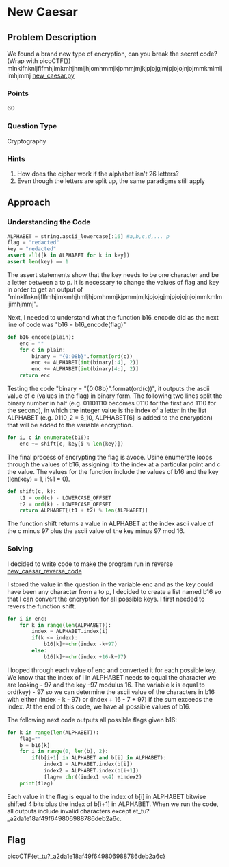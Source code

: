 # New Caesar

## Problem Description

We found a brand new type of encryption, can you break the secret code? (Wrap with picoCTF{}) mlnklfnknljflfmhjimkmhjhmljhjomhmmjkjpmmjmjkjpjojgjmjpjojojnjojmmkmlmijimhjmmj [new_caesar.py](https://github.com/vivian-dai/PicoCTF2021-Writeup/blob/main/Cryptography/New%20Caesar/new_caesar.py)

### Points

60

### Question Type

Cryptography

### Hints

1. How does the cipher work if the alphabet isn't 26 letters?
2. Even though the letters are split up, the same paradigms still apply

## Approach

### Understanding the Code

```python
ALPHABET = string.ascii_lowercase[:16] #a,b,c,d,... p
flag = "redacted"
key = "redacted"
assert all([k in ALPHABET for k in key])
assert len(key) == 1
```

The assert statements show that the key needs to be one character and be a letter between a to p. It is necessary to change the values of flag and key in order to get an output of "mlnklfnknljflfmhjimkmhjhmljhjomhmmjkjpmmjmjkjpjojgjmjpjojojnjojmmkmlmijimhjmmj".

Next, I needed to understand what the function b16_encode did as the next line of code was "b16 = b16_encode(flag)"

```python
def b16_encode(plain):
    enc = ""
    for c in plain:
        binary = "{0:08b}".format(ord(c))
        enc += ALPHABET[int(binary[:4], 2)]
        enc += ALPHABET[int(binary[4:], 2)]
    return enc
```

Testing the code "binary = "{0:08b}".format(ord(c))", it outputs the ascii value of c (values in the flag) in binary form. The following two lines split the binary number in half (e.g. 01101110 becomes 0110 for the first and 1110 for the second), in which the integer value is the index of a letter in the list ALPHABET (e.g. 0110_2 = 6_10, ALPHABET[6] is added to the encryption) that will be added to the variable encryption.

```python
for i, c in enumerate(b16):
    enc += shift(c, key[i % len(key)])
```

The final process of encrypting the flag is avoce. Usine enumerate loops through the values of b16, assigning i to the index at a particular point and c the value. The values for the function include the values of b16 and the key (len(key) = 1, i%1 = 0).

```python
def shift(c, k):
    t1 = ord(c) - LOWERCASE_OFFSET
    t2 = ord(k) - LOWERCASE_OFFSET
    return ALPHABET[(t1 + t2) % len(ALPHABET)]
```

The function shift returns a value in ALPHABET at the index ascii value of the c minus 97 plus the ascii value of the key minus 97 mod 16.

### Solving

I decided to write code to make the program run in reverse [new_caesar_reverse_code](https://github.com/vivian-dai/PicoCTF2021-Writeup/blob/main/Cryptography/New%20Caesar/new_caesar_reverse_code.py)

I stored the value in the question in the variable enc and as the key could have been any character from a to p, I decided to create a list named b16 so that I can convert the encryption for all possible keys. I first needed to revers the function shift.

```python
for i in enc:
    for k in range(len(ALPHABET)):
        index = ALPHABET.index(i)
        if(k <= index):
            b16[k]+=chr(index -k+97)
        else:
            b16[k]+=chr(index +16-k+97)
```

I looped through each value of enc and converted it for each possible key. We know that the index of i in ALPHABET needs to equal the character we are looking - 97 and the key -97 modulus 16. The variable k is equal to ord(key) - 97 so we can determine the ascii value of the characters in b16 with either (index - k - 97) or (index + 16 - 7 + 97) if the sum exceeds the index. At the end of this code, we have all possible values of b16.

The following next code outputs all possible flags given b16:

```python
for k in range(len(ALPHABET)):
    flag=""
    b = b16[k]
    for i in range(0, len(b), 2):
        if(b[i+1] in ALPHABET and b[i] in ALPHABET):
            index1 = ALPHABET.index(b[i])
            index2 = ALPHABET.index(b[i+1])
            flag+= chr((index1 <<4) +index2)
    print(flag)
```

Each value in the flag is equal to the index of b[i] in ALPHABET bitwise shifted 4 bits blus the index of b[i+1] in ALPHABET. When we run the code, all outputs include invalid characters except et_tu?_a2da1e18af49f649806988786deb2a6c.

## Flag

picoCTF{et_tu?_a2da1e18af49f649806988786deb2a6c}
